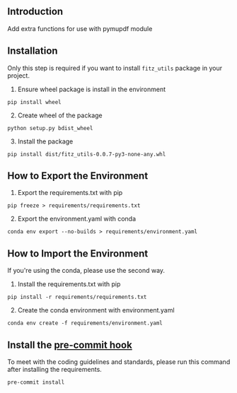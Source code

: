 ## Introduction
Add extra functions for use with pymupdf module

## Installation
Only this step is required if you want to install `fitz_utils` package in your project.

1. Ensure wheel package is install in the environment
```
pip install wheel
```
2. Create wheel of the package
```
python setup.py bdist_wheel
```
3. Install the package
```
pip install dist/fitz_utils-0.0.7-py3-none-any.whl
```

## How to Export the Environment
1. Export the requirements.txt with pip
```
pip freeze > requirements/requirements.txt
```
2. Export the environment.yaml with conda
```
conda env export --no-builds > requirements/environment.yaml
```

## How to Import the Environment
If you're using the conda, please use the second way.

1. Install the requirements.txt with pip
```
pip install -r requirements/requirements.txt
```
2. Create the conda environment with environment.yaml
```
conda env create -f requirements/environment.yaml
```

## Install the [pre-commit hook](https://pre-commit.com/)
To meet with the coding guidelines and standards, please run this command after
installing the requirements.
```
pre-commit install
```
